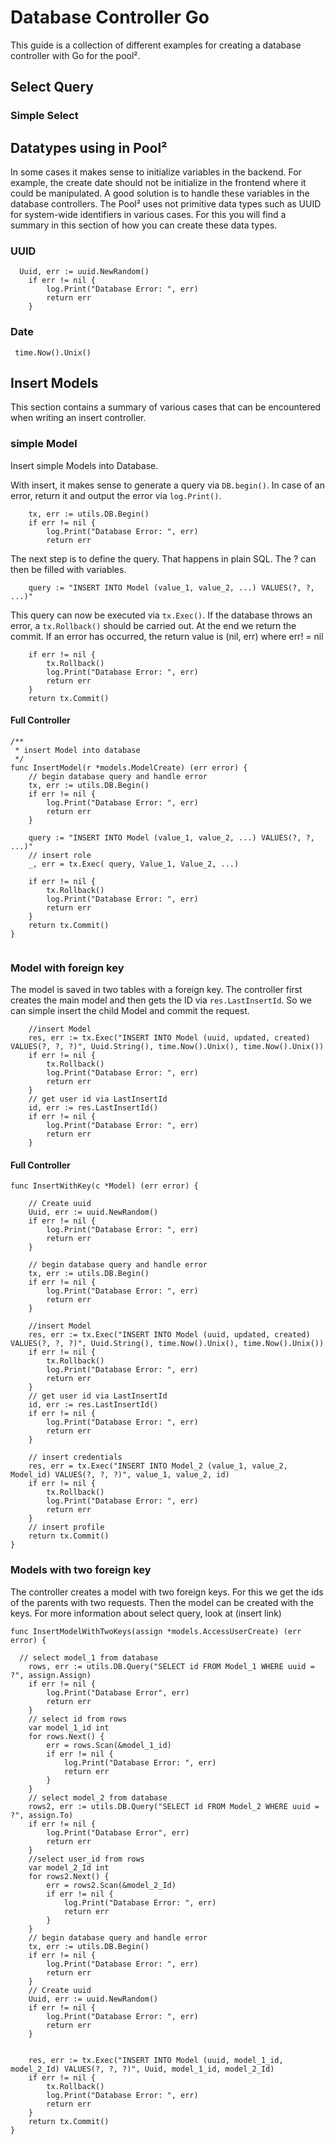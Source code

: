 # Database Controller Go

This guide is a collection of different examples for creating a database controller with Go for the pool².


## Select Query

### Simple Select

## Datatypes using in Pool²

In some cases it makes sense to initialize variables in the backend.
For example, the create date should not be initialize in the frontend where it could be manipulated.
A good solution is to handle these variables in the database controllers.
The Pool² uses not primitive data types such as UUID for system-wide identifiers in various cases. 
For this you will find a summary in this section of how you can create these data types.

### UUID
```
  Uuid, err := uuid.NewRandom()
	if err != nil {
		log.Print("Database Error: ", err)
		return err
	}
```
### Date
```
 time.Now().Unix()
```
## Insert Models
This section contains a summary of various cases that can be encountered when writing an insert controller.

### simple Model

Insert simple Models into Database.

With insert, it makes sense to generate a query via `DB.begin()`. 
In case of an error, return it and output the error via `log.Print()`. 
```
	tx, err := utils.DB.Begin()
	if err != nil {
		log.Print("Database Error: ", err)
		return err
```
The next step is to define the query. That happens in plain SQL. The ? can then be filled with variables.
```
	query := "INSERT INTO Model (value_1, value_2, ...) VALUES(?, ?, ...)" 
```
This query can now be executed via `tx.Exec()`. 
If the database throws an error, a `tx.Rollback()` should be carried out.
At the end we return the commit. If an error has occurred, the return value is (nil, err) where err! = nil
```
	if err != nil {
		tx.Rollback()
		log.Print("Database Error: ", err)
		return err
	}
	return tx.Commit()

```

#### Full Controller
```
/**
 * insert Model into database
 */
func InsertModel(r *models.ModelCreate) (err error) {
	// begin database query and handle error
	tx, err := utils.DB.Begin()
	if err != nil {
		log.Print("Database Error: ", err)
		return err
	}
		
	query := "INSERT INTO Model (value_1, value_2, ...) VALUES(?, ?, ...)" 
	// insert role
	_, err = tx.Exec( query, Value_1, Value_2, ...)

	if err != nil {
		tx.Rollback()
		log.Print("Database Error: ", err)
		return err
	}
	return tx.Commit()
}


```
### Model with foreign key
The model is saved in two tables with a foreign key. The controller first creates the main model and then gets the ID via `res.LastInsertId`. So we can simple insert the child Model and commit the request.
```
	//insert Model
	res, err := tx.Exec("INSERT INTO Model (uuid, updated, created) VALUES(?, ?, ?)", Uuid.String(), time.Now().Unix(), time.Now().Unix())
	if err != nil {
		tx.Rollback()
		log.Print("Database Error: ", err)
		return err
	}
	// get user id via LastInsertId
	id, err := res.LastInsertId()
	if err != nil {
		log.Print("Database Error: ", err)
		return err
	}

```
#### Full Controller

```
func InsertWithKey(c *Model) (err error) {
	
	// Create uuid
	Uuid, err := uuid.NewRandom()
	if err != nil {
		log.Print("Database Error: ", err)
		return err
	}

	// begin database query and handle error
	tx, err := utils.DB.Begin()
	if err != nil {
		log.Print("Database Error: ", err)
		return err
	}

	//insert Model
	res, err := tx.Exec("INSERT INTO Model (uuid, updated, created) VALUES(?, ?, ?)", Uuid.String(), time.Now().Unix(), time.Now().Unix())
	if err != nil {
		tx.Rollback()
		log.Print("Database Error: ", err)
		return err
	}
	// get user id via LastInsertId
	id, err := res.LastInsertId()
	if err != nil {
		log.Print("Database Error: ", err)
		return err
	}
	
	// insert credentials
	res, err = tx.Exec("INSERT INTO Model_2 (value_1, value_2, Model_id) VALUES(?, ?, ?)", value_1, value_2, id)
	if err != nil {
		tx.Rollback()
		log.Print("Database Error: ", err)
		return err
	}
	// insert profile
	return tx.Commit()
}
```


### Models with two foreign key
The controller creates a model with two foreign keys. For this we get the ids of the parents with two requests.
Then the model can be created with the keys. For more information about select query, look at (insert link)
```
func InsertModelWithTwoKeys(assign *models.AccessUserCreate) (err error) {
	
  // select model_1 from database
	rows, err := utils.DB.Query("SELECT id FROM Model_1 WHERE uuid = ?", assign.Assign)
	if err != nil {
		log.Print("Database Error", err)
		return err
	}
	// select id from rows
	var model_1_id int
	for rows.Next() {
		err = rows.Scan(&model_1_id)
		if err != nil {
			log.Print("Database Error: ", err)
			return err
		}
	}
	// select model_2 from database
	rows2, err := utils.DB.Query("SELECT id FROM Model_2 WHERE uuid = ?", assign.To)
	if err != nil {
		log.Print("Database Error", err)
		return err
	}
	//select user_id from rows
	var model_2_Id int
	for rows2.Next() {
		err = rows2.Scan(&model_2_Id)
		if err != nil {
			log.Print("Database Error: ", err)
			return err
		}
	}
	// begin database query and handle error
	tx, err := utils.DB.Begin()
	if err != nil {
		log.Print("Database Error: ", err)
		return err
	}
	// Create uuid
	Uuid, err := uuid.NewRandom()
	if err != nil {
		log.Print("Database Error: ", err)
		return err
	}
	

	res, err := tx.Exec("INSERT INTO Model (uuid, model_1_id, model_2_Id) VALUES(?, ?, ?)", Uuid, model_1_id, model_2_Id)
	if err != nil {
		tx.Rollback()
		log.Print("Database Error: ", err)
		return err
	}
	return tx.Commit()
}
```
